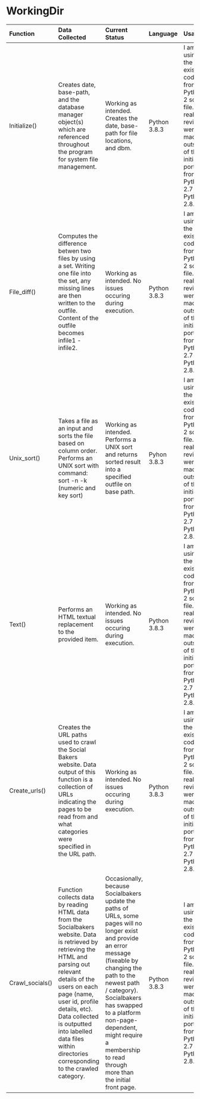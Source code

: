 # WorkingDir

| Function | Data Collected | Current Status  | Language | Usage
|:-------------|:-------------|:-------------|:-------------| :-------------|
| Initialize() | Creates date, base-path, and the database manager object(s) which are referenced throughout the program for system file management. | Working as intended. Creates the date, base-path for file locations, and dbm. | Python 3.8.3 | I am using the existing code from its Python 2 source file. No real revisions were made outside of the initial port from Python 2.7 to Python 2.8.3 |
| File_diff() |  Computes the difference betwen two files by using a set. Writing one file into the set, any missing lines are then written to the outfile. Content of the outfile becomes infile1 - infile2. | Working as intended. No issues occuring during execution. | Python 3.8.3 | I am using the existing code from its Python 2 source file. No real revisions were made outside of the initial port from Python 2.7 to Python 2.8.3 |
| Unix_sort() | Takes a file as an input and sorts the file based on column order. Performs an UNIX sort with command: sort -n -k (numeric and key sort)    | Working as intended. Performs a UNIX sort and returns sorted result into a specified outfile on base path. | Pyhon 3.8.3 | I am using the existing code from its Python 2 source file. No real revisions were made outside of the initial port from Python 2.7 to Python 2.8.3 |
| Text() | Performs an HTML textual replacement to the provided item. | Working as intended. No issues occuring during execution. | Python 3.8.3 | I am using the existing code from its Python 2 source file. No real revisions were made outside of the initial port from Python 2.7 to Python 2.8.3
| Create_urls() | Creates the URL paths used to crawl the Social Bakers website. Data output of this function is a collection of URLs indicating the pages to be read from and what categories were specified in the URL path. | Working as intended. No issues occuring during execution. | Python 3.8.3 | I am using the existing code from its Python 2 source file. No real revisions were made outside of the initial port from Python 2.7 to Python 2.8.3
| Crawl_socials() | Function collects data by reading HTML data from the Socialbakers website. Data is retrieved by retrieving the HTML and parsing out relevant details of the users on each page (name, user id, profile details, etc). Data collected is outputted into labelled data files within directories corresponding to the crawled category. | Occasionally, because Socialbakers update the paths of URLs, some pages will no longer exist and provide an error message (fixeable by changing the path to the newest path / category). Socialbakers has swapped to a platform non-page-dependent, might require a membership to read through more than the initial front page. | Python 3.8.3 | I am using the existing code from its Python 2 source file. No real revisions were made outside of the initial port from Python 2.7 to Python 2.8.3
 
